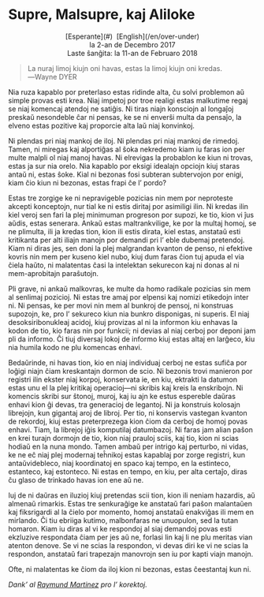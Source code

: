Supre, Malsupre, kaj Aliloke
============================

<center>[Esperante](#)  [English](/en/over-under)</center>
<center>la 2-an de Decembro 2017</center>
<center>Laste ŝanĝita: la 11-an de Februaro 2018</center>

>La nuraj limoj kiujn oni havas, estas la limoj kiujn oni kredas.<br>
>―Wayne DYER

Nia ruza kapablo por preterlaso estas ridinde alta, ĉu solvi problemon aŭ simple provas esti
krea. Niaj impetoj por troe realigi estas malkutime regaj se niaj komencaj atendoj ne satiĝis. Ni
tiras niajn konsciojn al longaĵoj preskaŭ nesondeble ĉar ni pensas, ke se ni enverŝi multa da
pensaĵo, la elveno estas pozitive kaj proporcie alta laŭ niaj konvinkoj.

Ni plendas pri niaj mankoj de iloj. Ni plendas pri niaj mankoj de rimedoj. Tamen, ni miregas kaj
alportiĝas al ŝoka nekredemo kiam iu faras ion per multe malpli ol niaj manoj havas. Ni elrevigas la
probablon ke kiun ni trovas, estas ja sur nia orelo. Nia kapablo por eksigi idealajn opciojn kiuj
staras antaŭ ni, estas ŝoke. Kial ni bezonas fosi subteran subtervojon por enigi, kiam ĉio kiun ni
bezonas, estas frapi ĉe l’ pordo?

Estas tre zorgige ke ni nepravigeble pozicias nin mem por neproteste akcepti konceptojn, nur tial ke
ni estis diritaj por asimiligi ilin. Ni kredas ilin kiel veroj sen fari la plej minimuman progreson
por supozi, ke tio, kion vi ĵus aŭdis, estas senerara. Ankaŭ estas maltrankvilige, ke por la multaj
homoj, se ne plimulta, ili ja kredas tion, kion ili estis dirata, kiel estas, anstataŭ esti
kritikanta per alti iliajn manojn por demandi pri l’ eble dubemaj pretendoj. Kiam ni diras jes, sen
doni la plej malgrandan kvanton de penso, ni efektive kovris nin mem per kuseno kiel nubo, kiuj
dum faras ĉion tuj apuda el via ĉiela haŭto, ni malatentas ĉasi la intelektan sekurecon kaj ni donas
al ni mem-aprobitajn paraŝutojn.

Pli grave, ni ankaŭ malkovras, ke multe da homo radikale pozicias sin mem al senlimaj pozicioj. Ni
estas tre amaj por elpensi kaj nomizi etikedojn inter ni. Ni pensas, ke per movi nin mem al bunkroj
de pensoj, ni konstruas supozojn, ke, pro l’ sekureco kiun nia bunkro disponigas, ni superis. El
niaj desoksiribonukleaj acidoj, kiuj provizas al ni la informon kiu enhavas la kodon de tio, kio
faras nin por funkcii; ni devias al niaj cerboj por deponi jam pli da informo. Ĉi tiuj diversaj
lokoj de informo kiuj estas altaj en larĝeco, kiu nia humila kodo ne plu komencas enhavi.

Bedaŭrinde, ni havas tion, kio en niaj individuaj cerboj ne estas sufiĉa por loĝigi niajn ĉiam
kreskantajn dormon de scio. Ni bezonis trovi manieron por registri ilin ekster niaj korpoj,
konservata ie, en kiu, ektrakti la datumon estas unu el la plej kritikaj operacioj—ni skribis kaj
kreis la enskribojn. Ni komencis skribi sur ŝtonoj, muroj, kaj iu ajn ke estus espereble daŭras
enhavi kion ĝi devas, tra generacioj de legantoj. Ni ja konstruis kolosajn librejojn, kun gigantaj
aroj de libroj. Per tio, ni konservis vastegan kvanton de rekordoj, kiuj estas preterprezega kion
ĉiom da cerboj de homoj povas enhavi. Tiam, la librejoj iĝis komputilaj datumbazoj. Ni faras jam
alian paŝon en krei turajn dormojn de tio, kion niaj prauloj sciis, kaj tio, kion ni scias hodiaŭ en
la nuna mondo. Tamen ambaŭ per intrigo kaj perturbo, ni vidas, ke ne eĉ niaj plej modernaj teĥnikoj
estas kapablaj por zorge registri, kun antaŭvidebleco, niaj koordinatoj en spaco kaj tempo, en la
estinteco, estanteco, kaj estonteco. Ni estas en tempo, en kiu, per alta certaĵo, diras ĉu glaso de
trinkado havas ion ene aŭ ne.

Iuj de ni daŭras en iluzioj kiuj pretendas scii tion, kion ili neniam hazardis, aŭ almenaŭ
rimarkis. Estas tre senkuraĝige ke anstataŭ fari paŝon malantaŭen kaj fiksrigardi al la ĉielo por
momento, homoj anstataŭ enakviĝas ili mem en mirlando. Ĉi tiu ebriiga kutimo, malbonfaras ne
unuopulon, sed la tutan homaron. Kiam iu diras al vi ke respondoj al siaj demandoj povas esti
ekzluzive respondata ĉiam per jes aŭ ne, forlasi lin kaj li ne plu meritas vian atenton denove. Se
vi ne scias la respondon, vi devas diri ke vi ne scias la respondon, anstataŭ fari trapezajn
manovrojn sen iu por kapti viajn manojn.

Ofte, ni malatentas ke ĉiom da iloj kion ni bezonas, estas ĉeestantaj kun ni.

_Dank’ al [Raymund Martinez](https://github.com/zhaqenl) pro l’ korektoj._
